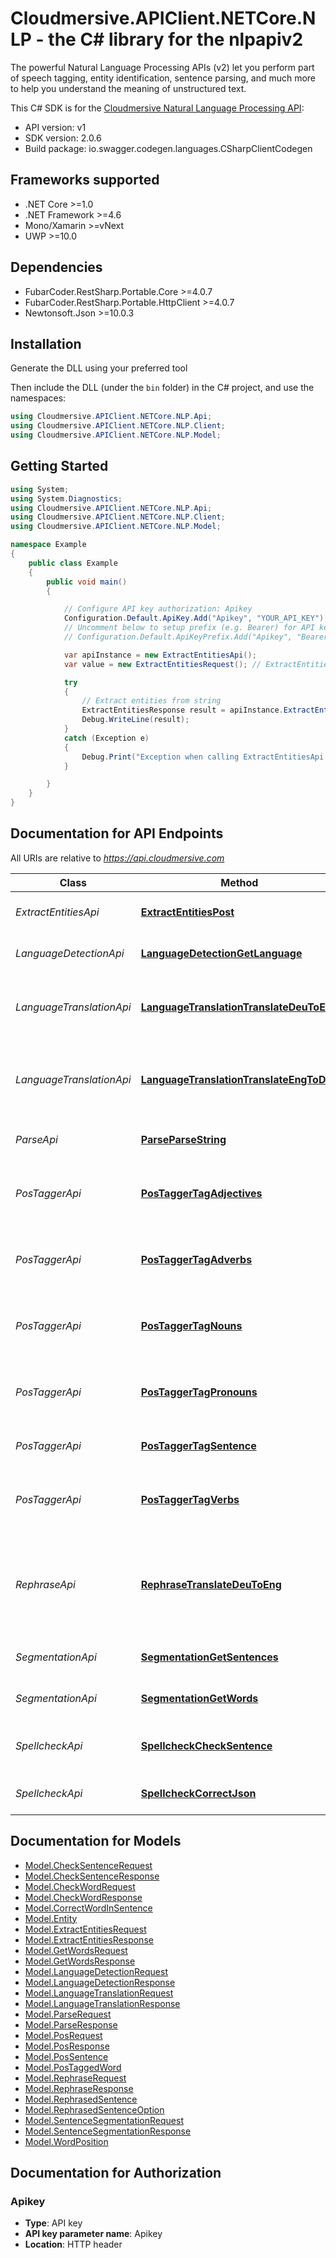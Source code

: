 # Cloudmersive.APIClient.NETCore.NLP - the C# library for the nlpapiv2

The powerful Natural Language Processing APIs (v2) let you perform part of speech tagging, entity identification, sentence parsing, and much more to help you understand the meaning of unstructured text.

This C# SDK is for the [Cloudmersive Natural Language Processing API](https://www.cloudmersive.com/nlp-api):

- API version: v1
- SDK version: 2.0.6
- Build package: io.swagger.codegen.languages.CSharpClientCodegen

<a name="frameworks-supported"></a>
## Frameworks supported
- .NET Core >=1.0
- .NET Framework >=4.6
- Mono/Xamarin >=vNext
- UWP >=10.0

<a name="dependencies"></a>
## Dependencies
- FubarCoder.RestSharp.Portable.Core >=4.0.7
- FubarCoder.RestSharp.Portable.HttpClient >=4.0.7
- Newtonsoft.Json >=10.0.3

<a name="installation"></a>
## Installation
Generate the DLL using your preferred tool

Then include the DLL (under the `bin` folder) in the C# project, and use the namespaces:
```csharp
using Cloudmersive.APIClient.NETCore.NLP.Api;
using Cloudmersive.APIClient.NETCore.NLP.Client;
using Cloudmersive.APIClient.NETCore.NLP.Model;
```
<a name="getting-started"></a>
## Getting Started

```csharp
using System;
using System.Diagnostics;
using Cloudmersive.APIClient.NETCore.NLP.Api;
using Cloudmersive.APIClient.NETCore.NLP.Client;
using Cloudmersive.APIClient.NETCore.NLP.Model;

namespace Example
{
    public class Example
    {
        public void main()
        {

            // Configure API key authorization: Apikey
            Configuration.Default.ApiKey.Add("Apikey", "YOUR_API_KEY");
            // Uncomment below to setup prefix (e.g. Bearer) for API key, if needed
            // Configuration.Default.ApiKeyPrefix.Add("Apikey", "Bearer");

            var apiInstance = new ExtractEntitiesApi();
            var value = new ExtractEntitiesRequest(); // ExtractEntitiesRequest | Input string

            try
            {
                // Extract entities from string
                ExtractEntitiesResponse result = apiInstance.ExtractEntitiesPost(value);
                Debug.WriteLine(result);
            }
            catch (Exception e)
            {
                Debug.Print("Exception when calling ExtractEntitiesApi.ExtractEntitiesPost: " + e.Message );
            }

        }
    }
}
```

<a name="documentation-for-api-endpoints"></a>
## Documentation for API Endpoints

All URIs are relative to *https://api.cloudmersive.com*

Class | Method | HTTP request | Description
------------ | ------------- | ------------- | -------------
*ExtractEntitiesApi* | [**ExtractEntitiesPost**](docs/ExtractEntitiesApi.md#extractentitiespost) | **POST** /nlp-v2/extract-entities | Extract entities from string
*LanguageDetectionApi* | [**LanguageDetectionGetLanguage**](docs/LanguageDetectionApi.md#languagedetectiongetlanguage) | **POST** /nlp-v2/language/detect | Detect language of text
*LanguageTranslationApi* | [**LanguageTranslationTranslateDeuToEng**](docs/LanguageTranslationApi.md#languagetranslationtranslatedeutoeng) | **POST** /nlp-v2/translate/language/deu/to/eng | Translate German to English text with Deep Learning AI
*LanguageTranslationApi* | [**LanguageTranslationTranslateEngToDeu**](docs/LanguageTranslationApi.md#languagetranslationtranslateengtodeu) | **POST** /nlp-v2/translate/language/eng/to/deu | Translate English to German text with Deep Learning AI
*ParseApi* | [**ParseParseString**](docs/ParseApi.md#parseparsestring) | **POST** /nlp-v2/parse/tree | Parse string to syntax tree
*PosTaggerApi* | [**PosTaggerTagAdjectives**](docs/PosTaggerApi.md#postaggertagadjectives) | **POST** /nlp-v2/pos/tag/adjectives | Part-of-speech tag a string, filter to adjectives
*PosTaggerApi* | [**PosTaggerTagAdverbs**](docs/PosTaggerApi.md#postaggertagadverbs) | **POST** /nlp-v2/pos/tag/adverbs | Part-of-speech tag a string, filter to adverbs
*PosTaggerApi* | [**PosTaggerTagNouns**](docs/PosTaggerApi.md#postaggertagnouns) | **POST** /nlp-v2/pos/tag/nouns | Part-of-speech tag a string, filter to nouns
*PosTaggerApi* | [**PosTaggerTagPronouns**](docs/PosTaggerApi.md#postaggertagpronouns) | **POST** /nlp-v2/pos/tag/pronouns | Part-of-speech tag a string, filter to pronouns
*PosTaggerApi* | [**PosTaggerTagSentence**](docs/PosTaggerApi.md#postaggertagsentence) | **POST** /nlp-v2/pos/tag/sentence | Part-of-speech tag a string
*PosTaggerApi* | [**PosTaggerTagVerbs**](docs/PosTaggerApi.md#postaggertagverbs) | **POST** /nlp-v2/pos/tag/verbs | Part-of-speech tag a string, filter to verbs
*RephraseApi* | [**RephraseTranslateDeuToEng**](docs/RephraseApi.md#rephrasetranslatedeutoeng) | **POST** /nlp-v2/rephrase/rephrase/eng/by-sentence | Rephrase, paraphrase English text sentence-by-sentence using Deep Learning AI
*SegmentationApi* | [**SegmentationGetSentences**](docs/SegmentationApi.md#segmentationgetsentences) | **POST** /nlp-v2/segmentation/sentences | Extract sentences from string
*SegmentationApi* | [**SegmentationGetWords**](docs/SegmentationApi.md#segmentationgetwords) | **POST** /nlp-v2/segmentation/words | Get words in input string
*SpellcheckApi* | [**SpellcheckCheckSentence**](docs/SpellcheckApi.md#spellcheckchecksentence) | **POST** /nlp-v2/spellcheck/check/sentence | Check if sentence is spelled correctly
*SpellcheckApi* | [**SpellcheckCorrectJson**](docs/SpellcheckApi.md#spellcheckcorrectjson) | **POST** /nlp-v2/spellcheck/check/word | Find spelling corrections


<a name="documentation-for-models"></a>
## Documentation for Models

 - [Model.CheckSentenceRequest](docs/CheckSentenceRequest.md)
 - [Model.CheckSentenceResponse](docs/CheckSentenceResponse.md)
 - [Model.CheckWordRequest](docs/CheckWordRequest.md)
 - [Model.CheckWordResponse](docs/CheckWordResponse.md)
 - [Model.CorrectWordInSentence](docs/CorrectWordInSentence.md)
 - [Model.Entity](docs/Entity.md)
 - [Model.ExtractEntitiesRequest](docs/ExtractEntitiesRequest.md)
 - [Model.ExtractEntitiesResponse](docs/ExtractEntitiesResponse.md)
 - [Model.GetWordsRequest](docs/GetWordsRequest.md)
 - [Model.GetWordsResponse](docs/GetWordsResponse.md)
 - [Model.LanguageDetectionRequest](docs/LanguageDetectionRequest.md)
 - [Model.LanguageDetectionResponse](docs/LanguageDetectionResponse.md)
 - [Model.LanguageTranslationRequest](docs/LanguageTranslationRequest.md)
 - [Model.LanguageTranslationResponse](docs/LanguageTranslationResponse.md)
 - [Model.ParseRequest](docs/ParseRequest.md)
 - [Model.ParseResponse](docs/ParseResponse.md)
 - [Model.PosRequest](docs/PosRequest.md)
 - [Model.PosResponse](docs/PosResponse.md)
 - [Model.PosSentence](docs/PosSentence.md)
 - [Model.PosTaggedWord](docs/PosTaggedWord.md)
 - [Model.RephraseRequest](docs/RephraseRequest.md)
 - [Model.RephraseResponse](docs/RephraseResponse.md)
 - [Model.RephrasedSentence](docs/RephrasedSentence.md)
 - [Model.RephrasedSentenceOption](docs/RephrasedSentenceOption.md)
 - [Model.SentenceSegmentationRequest](docs/SentenceSegmentationRequest.md)
 - [Model.SentenceSegmentationResponse](docs/SentenceSegmentationResponse.md)
 - [Model.WordPosition](docs/WordPosition.md)


<a name="documentation-for-authorization"></a>
## Documentation for Authorization

<a name="Apikey"></a>
### Apikey

- **Type**: API key
- **API key parameter name**: Apikey
- **Location**: HTTP header

